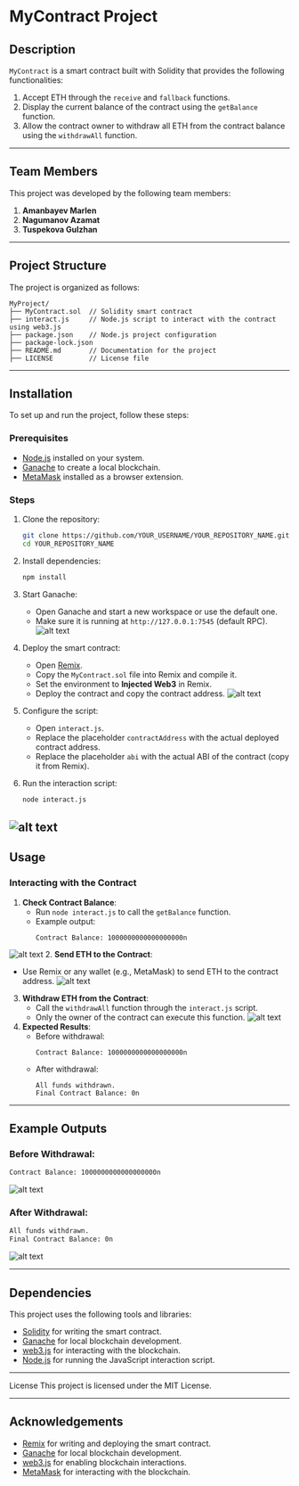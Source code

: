 # MyContract Project

## Description
`MyContract` is a smart contract built with Solidity that provides the following functionalities:
1. Accept ETH through the `receive` and `fallback` functions.
2. Display the current balance of the contract using the `getBalance` function.
3. Allow the contract owner to withdraw all ETH from the contract balance using the `withdrawAll` function.


---

## Team Members
This project was developed by the following team members:
1. **Amanbayev Marlen** 
2. **Nagumanov Azamat** 
3. **Tuspekova Gulzhan** 

---

## Project Structure
The project is organized as follows:

```
MyProject/
├── MyContract.sol  // Solidity smart contract
├── interact.js     // Node.js script to interact with the contract using web3.js
├── package.json    // Node.js project configuration
├── package-lock.json
├── README.md       // Documentation for the project
├── LICENSE         // License file
```

---

## Installation
To set up and run the project, follow these steps:

### Prerequisites
- [Node.js](https://nodejs.org/) installed on your system.
- [Ganache](https://trufflesuite.com/ganache/) to create a local blockchain.
- [MetaMask](https://metamask.io/) installed as a browser extension.

### Steps
1. Clone the repository:
   ```bash
   git clone https://github.com/YOUR_USERNAME/YOUR_REPOSITORY_NAME.git
   cd YOUR_REPOSITORY_NAME
   ```

2. Install dependencies:
   ```bash
   npm install
   ```

3. Start Ganache:
   - Open Ganache and start a new workspace or use the default one.
   - Make sure it is running at `http://127.0.0.1:7545` (default RPC).
![alt text](image.png)

4. Deploy the smart contract:
   - Open [Remix](https://remix.ethereum.org/).
   - Copy the `MyContract.sol` file into Remix and compile it.
   - Set the environment to **Injected Web3** in Remix.
   - Deploy the contract and copy the contract address.
![alt text](image-2.png)

5. Configure the script:
   - Open `interact.js`.
   - Replace the placeholder `contractAddress` with the actual deployed contract address.
   - Replace the placeholder `abi` with the actual ABI of the contract (copy it from Remix).

6. Run the interaction script:
   ```bash
   node interact.js
   ```
![alt text](image-3.png)
---

## Usage

### Interacting with the Contract
1. **Check Contract Balance**:
   - Run `node interact.js` to call the `getBalance` function.
   - Example output:
     ```
     Contract Balance: 1000000000000000000n
     ```
![alt text](image-1.png)
2. **Send ETH to the Contract**:
   - Use Remix or any wallet (e.g., MetaMask) to send ETH to the contract address.
![alt text](image-4.png)
3. **Withdraw ETH from the Contract**:
   - Call the `withdrawAll` function through the `interact.js` script.
   - Only the owner of the contract can execute this function.
![alt text](image-5.png)
4. **Expected Results**:
   - Before withdrawal:
     ```
     Contract Balance: 1000000000000000000n
     ```
   - After withdrawal:
     ```
     All funds withdrawn.
     Final Contract Balance: 0n
     ```

---

## Example Outputs
### Before Withdrawal:
```bash
Contract Balance: 1000000000000000000n
```
![alt text](image-1.png)

### After Withdrawal:
```bash
All funds withdrawn.
Final Contract Balance: 0n
```
![alt text](image-6.png)

---

## Dependencies
This project uses the following tools and libraries:
- [Solidity](https://soliditylang.org/) for writing the smart contract.
- [Ganache](https://trufflesuite.com/ganache/) for local blockchain development.
- [web3.js](https://web3js.readthedocs.io/) for interacting with the blockchain.
- [Node.js](https://nodejs.org/) for running the JavaScript interaction script.

---

License
This project is licensed under the MIT License.

---

## Acknowledgements
- [Remix](https://remix.ethereum.org/) for writing and deploying the smart contract.
- [Ganache](https://trufflesuite.com/ganache/) for local blockchain development.
- [web3.js](https://web3js.readthedocs.io/) for enabling blockchain interactions.
- [MetaMask](https://metamask.io/) for interacting with the blockchain.
